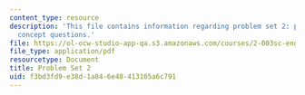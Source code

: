 ```yaml
---
content_type: resource
description: 'This file contains information regarding problem set 2: problems and
  concept questions.'
file: https://ol-ocw-studio-app-qa.s3.amazonaws.com/courses/2-003sc-engineering-dynamics-fall-2011/f3bd3fd9e38d1a846e48413105a6c791_MIT2_003SCF11_pset2.pdf
file_type: application/pdf
resourcetype: Document
title: Problem Set 2
uid: f3bd3fd9-e38d-1a84-6e48-413105a6c791
---
```

